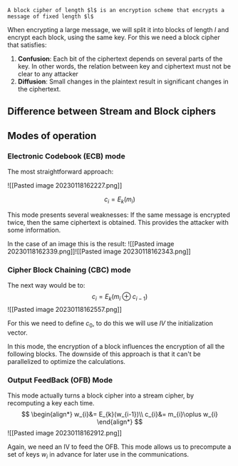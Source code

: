 ``` ad-abstract
A block cipher of length $l$ is an encryption scheme that encrypts a message of fixed length $l$
```

When encrypting a large message, we will split it into blocks of length $l$ and encrypt each block, using the same key. For this we need a block cipher that satisfies:

1. **Confusion**: Each bit of the ciphertext depends on several parts of the key. In other words, the relation between key and ciphertext must not be clear to any attacker
2. **Diffusion**: Small changes in the plaintext result in significant changes in the ciphertext. 

## Difference between Stream and Block ciphers



## Modes of operation

### Electronic Codebook (ECB) mode

The most straightforward approach:

![[Pasted image 20230118162227.png]]

$$c_{i}=E_{k}(m_{i})$$

This mode presents several weaknesses: If the same message is encrypted twice, then the same ciphertext is obtained. This provides the attacker with some information. 

In the case of an image this is the result:
![[Pasted image 20230118162339.png]]![[Pasted image 20230118162343.png]]

### Cipher Block Chaining (CBC) mode

The next way would be to:
$$
c_{i}=E_{k}(m_{i}\oplus c_{i-1})
$$
![[Pasted image 20230118162557.png]]

For this we need to define $c_{0}$, to do this we will use *IV* the initialization vector.

In this mode, the encryption of a block influences the encryption of all the following blocks. The downside of this approach is that it can't be parallelized to optimize the calculations.

### Output FeedBack  (OFB) Mode

This mode actually turns a block cipher into a stream cipher, by recomputing a key each time.
$$
\begin{align*}
w_{i}&= E_{k}(w_{i-1})\\
c_{i}&= m_{i}\oplus w_{i}
\end{align*}
$$
![[Pasted image 20230118162912.png]]

Again, we need an IV to feed the OFB. This mode allows us to precompute a set of keys $w_{i}$ in advance for later use in  the communications. 
